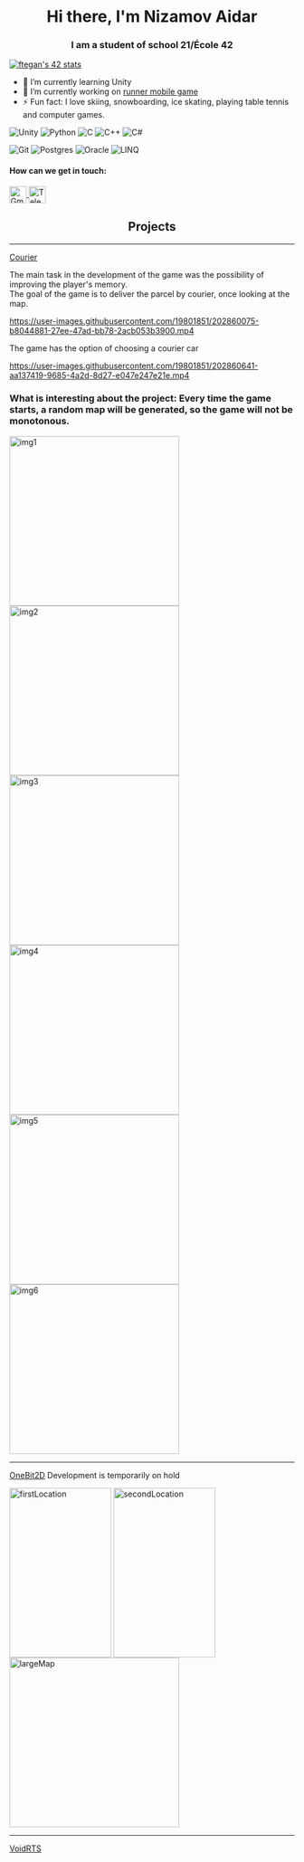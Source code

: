 <h1 align="center">Hi there, I'm Nizamov Aidar</a>
<h3 align="center">I am a student of school 21/École 42</h3>

[![ftegan's 42 stats](https://badge42.vercel.app/api/v2/cl1otlw08000609mjynsd5q91/stats?cursusId=21&coalitionId=102)](https://github.com/JaeSeoKim/badge42)

<!--
### 📖 I’m currently learning Unity
-->
- 📖 I’m currently learning Unity
- 🔭 I’m currently working on <a href="https://www.facebook.com/profile.php?id=100092258636100" target="_blank">runner mobile game</a>
- ⚡ Fun fact: I love skiing, snowboarding, ice skating, playing table tennis and computer games.

![Unity](https://img.shields.io/badge/-Unity-1E7775?style=for-the-badge&logo=Unity&logoColor=201200)
![Python](https://img.shields.io/badge/python%20-%2314354C.svg?&style=for-the-badge&logo=python&logoColor=201200)
![C](https://img.shields.io/badge/-C-1E7775?style=for-the-badge&logo=C&logoColor=6296CC)
![C++](https://img.shields.io/badge/-C++-1E7775?style=for-the-badge&logo=C%2b%2b&logoColor=6296CC)
![C#](https://img.shields.io/badge/-%20C%23%20-1E7775?style=for-the-badge&logo=c-sharp&logoColor=6296CC)

![Git](https://img.shields.io/badge/-GIT-1E7775?style=for-the-badge&logo=GIT&logoColor=F88C00)
![Postgres](https://img.shields.io/badge/-PostgreSQL-1E7775?style=for-the-badge&logo=PostgreSQL&logoColor=6296CC)
![Oracle](https://img.shields.io/badge/-Oracle-1E7775?style=for-the-badge&logo=Oracle&logoColor=6296CC)
![LINQ](https://img.shields.io/badge/-LINQ-1E7775?style=for-the-badge&logo=LINQ&logoColor=6296CC)

<h4 align="left">How can we get in touch:</h4>
<p align="left" target="blank">
<a href="mailto:aidar.nizamov141@gmail.com">
  <img alt="Gmail" width="30px" height="30px" align="center" src="https://cdn.worldvectorlogo.com/logos/official-gmail-icon-2020-.svg" >
</a>
<a href="https://t.me/ftegan">
  <img alt="Telegram" width="30px" height="30px" align="center" src="https://cdn.worldvectorlogo.com/logos/telegram-2019-logo.svg" >
</a>
                                                                                                                                                                            
<h2 align="center">Projects</h3>

-----------------------------------------------------------------------------------------------------------------------------------------------------------
<!--

[3D horror game](https://github.com/NGdev2/Horror)

https://user-images.githubusercontent.com/19801851/202788520-95b71297-4882-4ef0-8fe5-234c103ae09d.mp4

-----------------------------------------------------------------------------------------------------------------------------------------------------------

[Golf 3D](https://github.com/NGdev2/Golf3D)

https://user-images.githubusercontent.com/19801851/202796950-14eae012-5516-465d-a4f2-c69ae9be3f7b.mp4

-----------------------------------------------------------------------------------------------------------------------------------------------------------
[Balloon](https://github.com/NGdev2/Balloon)

-----------------------------------------------------------------------------------------------------------------------------------------------------------
-->
[Courier](https://github.com/andreichev/TheCourier)

The main task in the development of the game was the possibility of improving the player's memory.
<br>
The goal of the game is to deliver the parcel by courier, once looking at the map.


https://user-images.githubusercontent.com/19801851/202860075-b8044881-27ee-47ad-bb78-2acb053b3900.mp4

The game has the option of choosing a courier car

https://user-images.githubusercontent.com/19801851/202860641-aa137419-9685-4a2d-8d27-e047e247e21e.mp4


### What is interesting about the project: Every time the game starts, a random map will be generated, so the game will not be monotonous.

<p>
<img alt="img1" width="300px" height="300px" align="center" alt="map1" src="https://user-images.githubusercontent.com/19801851/202860774-1867c897-d7cc-49c5-8ca5-849ae891ae33.png">

<img alt="img2" width="300px" height="300px" align="center" alt="map2" src="https://user-images.githubusercontent.com/19801851/202860889-3b51250d-e761-4bbe-87d9-d91cc52d5ef9.png">

<img alt="img3" width="300px" height="300px" align="center" alt="map3" src="https://user-images.githubusercontent.com/19801851/202860928-3c85f82d-07fa-41ab-939d-49d4372824fd.png">

<img alt="img4" width="300px" height="300px" align="center" alt="map4" src="https://user-images.githubusercontent.com/19801851/202860943-cce78c66-85f8-4f8d-9253-4ab9a76f79d9.png">
  
<img alt="img5" width="300px" height="300px" align="center" alt="map5" src="https://user-images.githubusercontent.com/19801851/202861126-0043d002-0b38-47d2-9233-61555365cbf8.png">

<img alt="img6" width="300px" height="300px" align="center" alt="map6" src="https://user-images.githubusercontent.com/19801851/202861136-41ad4710-ab33-40f0-ae73-40be2c295cbf.png">

</p>


-----------------------------------------------------------------------------------------------------------------------------------------------------------

[OneBit2D](https://github.com/NGdev2/OneBit2D)
Development is temporarily on hold

<p>
<img alt="firstLocation" width="180px" height="300px" align="center" alt="firstLocation" src="https://user-images.githubusercontent.com/19801851/202869745-b809a63c-3431-4b64-ba26-8e1be1e0062b.png">

<img alt="secondLocation" width="180" height="300px" align="center" alt="secondLocation" src="https://user-images.githubusercontent.com/19801851/202869756-489b73f0-b075-4767-b58e-846412256cd3.png">

<img alt="largeMap" width="300px" height="300px" align="center" alt="largeMap" src="https://user-images.githubusercontent.com/19801851/202869763-5cc43871-92e2-4628-af2e-0728c6ccb4e4.png">
</p>

-----------------------------------------------------------------------------------------------------------------------------------------------------------
[VoidRTS](https://github.com/NGdev2/VoidRTS)


